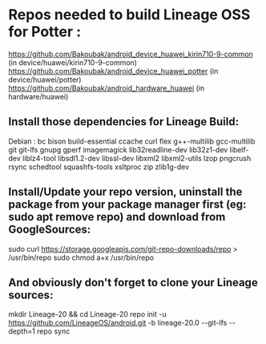 # **Repos needed to build Lineage OSS for Potter :**
https://github.com/Bakoubak/android_device_huawei_kirin710-9-common (in device/huawei/kirin710-9-common)
https://github.com/Bakoubak/android_device_huawei_potter (in device/huawei/potter)
https://github.com/Bakoubak/android_hardware_huawei (in hardware/huawei)

## **Install those dependencies for Lineage Build:**
Debian : bc bison build-essential ccache curl flex g++-multilib gcc-multilib git
git-lfs gnupg gperf imagemagick lib32readline-dev lib32z1-dev libelf-dev liblz4-tool libsdl1.2-dev
libssl-dev libxml2 libxml2-utils lzop pngcrush rsync schedtool squashfs-tools xsltproc zip zlib1g-dev

## **Install/Update your repo version, uninstall the package from your package manager first (eg: sudo apt remove repo) and download from GoogleSources:**
sudo curl https://storage.googleapis.com/git-repo-downloads/repo > /usr/bin/repo
sudo chmod a+x /usr/bin/repo

## **And obviously don't forget to clone your Lineage sources:**
mkdir Lineage-20 && cd Lineage-20
repo init -u https://github.com/LineageOS/android.git -b lineage-20.0 --git-lfs --depth=1
repo sync
